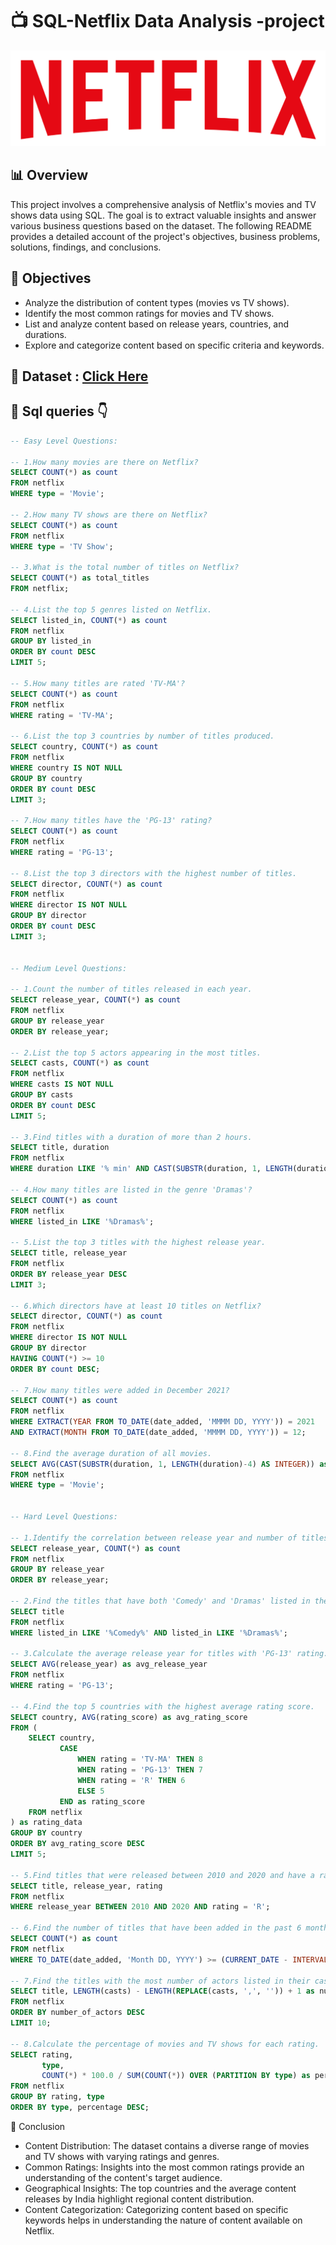 # 📺 SQL-Netflix Data Analysis -project
![net](https://github.com/KrishnaBabu-Khethavath/Sql-Netflix-project/blob/main/logo%20(1).png)

## 📊 Overview
This project involves a comprehensive analysis of Netflix's movies and TV shows data using SQL. The goal is to extract valuable insights and answer various business questions based on the dataset. The following README provides a detailed account of the project's objectives, business problems, solutions, findings, and conclusions.

## 🎯 Objectives
- Analyze the distribution of content types (movies vs TV shows).
- Identify the most common ratings for movies and TV shows.
- List and analyze content based on release years, countries, and durations.
- Explore and categorize content based on specific criteria and keywords.

## 📁 Dataset : [Click Here](https://github.com/KrishnaBabu-Khethavath/Sql-Netflix-project/blob/main/netflix_titles.csv)

## 📜 Sql queries 👇

```sql
-- Easy Level Questions:

-- 1.How many movies are there on Netflix?
SELECT COUNT(*) as count
FROM netflix
WHERE type = 'Movie';

-- 2.How many TV shows are there on Netflix?
SELECT COUNT(*) as count
FROM netflix
WHERE type = 'TV Show';

-- 3.What is the total number of titles on Netflix?
SELECT COUNT(*) as total_titles
FROM netflix;

-- 4.List the top 5 genres listed on Netflix.
SELECT listed_in, COUNT(*) as count
FROM netflix
GROUP BY listed_in
ORDER BY count DESC
LIMIT 5;

-- 5.How many titles are rated 'TV-MA'?
SELECT COUNT(*) as count
FROM netflix
WHERE rating = 'TV-MA';

-- 6.List the top 3 countries by number of titles produced.
SELECT country, COUNT(*) as count
FROM netflix
WHERE country IS NOT NULL
GROUP BY country
ORDER BY count DESC
LIMIT 3;

-- 7.How many titles have the 'PG-13' rating?
SELECT COUNT(*) as count
FROM netflix
WHERE rating = 'PG-13';

-- 8.List the top 3 directors with the highest number of titles.
SELECT director, COUNT(*) as count
FROM netflix
WHERE director IS NOT NULL
GROUP BY director
ORDER BY count DESC
LIMIT 3;


-- Medium Level Questions:

-- 1.Count the number of titles released in each year.
SELECT release_year, COUNT(*) as count
FROM netflix
GROUP BY release_year
ORDER BY release_year;

-- 2.List the top 5 actors appearing in the most titles.
SELECT casts, COUNT(*) as count
FROM netflix
WHERE casts IS NOT NULL
GROUP BY casts
ORDER BY count DESC
LIMIT 5;

-- 3.Find titles with a duration of more than 2 hours.
SELECT title, duration
FROM netflix
WHERE duration LIKE '% min' AND CAST(SUBSTR(duration, 1, LENGTH(duration)-4) AS INTEGER) > 120;

-- 4.How many titles are listed in the genre 'Dramas'?
SELECT COUNT(*) as count
FROM netflix
WHERE listed_in LIKE '%Dramas%';

-- 5.List the top 3 titles with the highest release year.
SELECT title, release_year
FROM netflix
ORDER BY release_year DESC
LIMIT 3;

-- 6.Which directors have at least 10 titles on Netflix?
SELECT director, COUNT(*) as count
FROM netflix
WHERE director IS NOT NULL
GROUP BY director
HAVING COUNT(*) >= 10
ORDER BY count DESC;

-- 7.How many titles were added in December 2021?
SELECT COUNT(*) as count
FROM netflix
WHERE EXTRACT(YEAR FROM TO_DATE(date_added, 'MMMM DD, YYYY')) = 2021
AND EXTRACT(MONTH FROM TO_DATE(date_added, 'MMMM DD, YYYY')) = 12;

-- 8.Find the average duration of all movies.
SELECT AVG(CAST(SUBSTR(duration, 1, LENGTH(duration)-4) AS INTEGER)) as avg_duration
FROM netflix
WHERE type = 'Movie';


-- Hard Level Questions:

-- 1.Identify the correlation between release year and number of titles produced.
SELECT release_year, COUNT(*) as count
FROM netflix
GROUP BY release_year
ORDER BY release_year;

-- 2.Find the titles that have both 'Comedy' and 'Dramas' listed in their genres.
SELECT title
FROM netflix
WHERE listed_in LIKE '%Comedy%' AND listed_in LIKE '%Dramas%';

-- 3.Calculate the average release year for titles with 'PG-13' rating.
SELECT AVG(release_year) as avg_release_year
FROM netflix
WHERE rating = 'PG-13';

-- 4.Find the top 5 countries with the highest average rating score.
SELECT country, AVG(rating_score) as avg_rating_score
FROM (
    SELECT country, 
           CASE 
               WHEN rating = 'TV-MA' THEN 8
               WHEN rating = 'PG-13' THEN 7
               WHEN rating = 'R' THEN 6
               ELSE 5
           END as rating_score
    FROM netflix
) as rating_data
GROUP BY country
ORDER BY avg_rating_score DESC
LIMIT 5;

-- 5.Find titles that were released between 2010 and 2020 and have a rating of 'R'.
SELECT title, release_year, rating
FROM netflix
WHERE release_year BETWEEN 2010 AND 2020 AND rating = 'R';

-- 6.Find the number of titles that have been added in the past 6 months.
SELECT COUNT(*) as count
FROM netflix
WHERE TO_DATE(date_added, 'Month DD, YYYY') >= (CURRENT_DATE - INTERVAL '6 months');

-- 7.Find the titles with the most number of actors listed in their cast.
SELECT title, LENGTH(casts) - LENGTH(REPLACE(casts, ',', '')) + 1 as number_of_actors
FROM netflix
ORDER BY number_of_actors DESC
LIMIT 10;

-- 8.Calculate the percentage of movies and TV shows for each rating.
SELECT rating, 
       type, 
       COUNT(*) * 100.0 / SUM(COUNT(*)) OVER (PARTITION BY type) as percentage
FROM netflix
GROUP BY rating, type
ORDER BY type, percentage DESC;
```
🏁 Conclusion
- Content Distribution: The dataset contains a diverse range of movies and TV shows with varying ratings and genres. 
- Common Ratings: Insights into the most common ratings provide an understanding of the content's target audience.
- Geographical Insights: The top countries and the average content releases by India highlight regional content distribution. 
- Content Categorization: Categorizing content based on specific keywords helps in understanding the nature of content available on Netflix.
